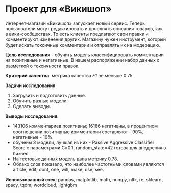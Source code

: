 # Проект для «Викишоп»

Интернет-магазин «Викишоп» запускает новый сервис. Теперь пользователи могут редактировать и дополнять описания товаров, как в вики-сообществах. То есть клиенты предлагают свои правки и комментируют изменения других. Магазину нужен инструмент, который будет искать токсичные комментарии и отправлять их на модерацию. 

**Цель исследования** - обучить модель классифицировать комментарии на позитивные и негативные. В нашем распоряжении набор данных с разметкой о токсичности правок.

**Критерий качества**: метрика качества *F1* не меньше 0.75. 

**Задачи исследования**

1. Загрузить и подготовить данные.
2. Обучить разные модели. 
3. Сделать выводы.

**Выводы исследования**:
- 143106 комментариев позитивны; 16186 негативны, в процентном соотношении позитивные комментарии составляют - 90%, негативные - 10%.
- обучены 3 модели, лучшая из них -  Passive Aggressive Classifier Score с параметрами C=0.1, random_state=42 готова для внедрения в бизнес. 
- На тестовых данных модель дала метрику 0.78. 
- Облако слов показало, что наиболее частотными словами являются article, edit, dont, one, will, make, use, see.

**Использованный стек**:
pandas, matplotlib, math, numpy, nltk, re, sklearn, spacy, tqdm, wordcloud, lightgbm

